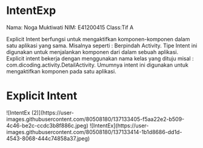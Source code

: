 

# IntentExp
<tr>
  <td>Nama: Noga Muktiwati</td>
  <td>NIM: E41200415</td>
  <td>Class:Tif A</td>
</tr>

<p>Explicit Intent berfungsi untuk mengaktifkan komponen-komponen dalam satu 
aplikasi yang sama. Misalnya seperti : Berpindah Activity. Tipe Intent ini digunakan 
untuk menjalankan komponen dari dalam sebuah aplikasi. Explicit intent bekerja 
dengan menggunakan nama kelas yang dituju misal : 
com.dicoding.activity.DetailActivity. Umumnya intent ini digunakan untuk 
mengaktifkan komponen pada satu aplikasi.
</p>
<h1>Explicit Intent</h1>
![IntentEx (2)](https://user-images.githubusercontent.com/80508180/137133405-f5aa22e2-b509-4c46-be2c-ccdc3b8f886c.jpeg)
![IntentEx](https://user-images.githubusercontent.com/80508180/137133414-1b1d8686-dd1d-4543-8068-444c74858a37.jpeg)

